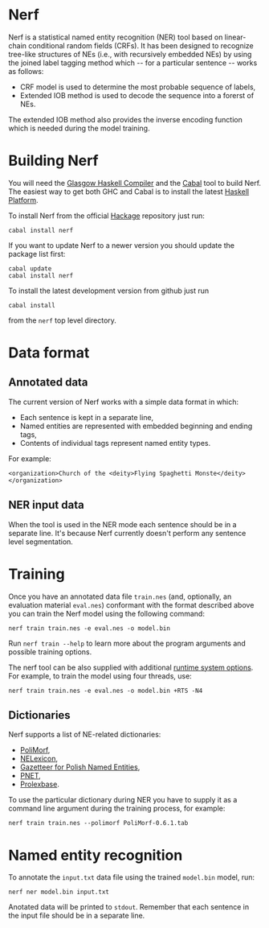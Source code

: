 Nerf
====

Nerf is a statistical named entity recognition (NER) tool based on linear-chain
conditional random fields (CRFs).
It has been designed to recognize tree-like structures of NEs (i.e., with
recursively embedded NEs) by using the joined label tagging method which
-- for a particular sentence -- works as follows:

  * CRF model is used to determine the most probable sequence of labels,
  * Extended IOB method is used to decode the sequence into a forerst of NEs.

The extended IOB method also provides the inverse encoding function which is
needed during the model training.

Building Nerf
=============

You will need the [Glasgow Haskell Compiler](http://www.haskell.org/ghc/)
and the [Cabal](http://www.haskell.org/cabal/) tool to build Nerf.
The easiest way to get both GHC and Cabal is to install the latest
[Haskell Platform](http://www.haskell.org/platform/).

To install Nerf from the official
[Hackage](http://hackage.haskell.org/package/nerf)
repository just run:

    cabal install nerf

If you want to update Nerf to a newer version you should update the package
list first:

    cabal update
    cabal install nerf

To install the latest development version from github just run

    cabal install

from the `nerf` top level directory.

Data format
===========

Annotated data
--------------

The current version of Nerf works with a simple data format in which:

  * Each sentence is kept in a separate line,
  * Named entities are represented with embedded beginning and ending tags,
  * Contents of individual tags represent named entity types.

For example:

    <organization>Church of the <deity>Flying Spaghetti Monste</deity></organization>

NER input data
--------------

When the tool is used in the NER mode each sentence should be in a separate line.
It's because Nerf currently doesn't perform any sentence level segmentation.

Training
========

Once you have an annotated data file `train.nes` (and, optionally, an evaluation
material `eval.nes`) conformant with the format described above you can train
the Nerf model using the following command:

    nerf train train.nes -e eval.nes -o model.bin

Run `nerf train --help` to learn more about the program arguments and possible
training options.

The nerf tool can be also supplied with additional 
[runtime system options](http://www.haskell.org/ghc/docs/latest/html/users_guide/runtime-control.html).
For example, to train the model using four threads, use:

    nerf train train.nes -e eval.nes -o model.bin +RTS -N4

Dictionaries
------------

Nerf supports a list of NE-related dictionaries:

  * [PoliMorf](\url{http://zil.ipipan.waw.pl/PoliMorf}),
  * [NELexicon](\url{http://nlp.pwr.wroc.pl/en/tools-and-resources/nelexicon}),
  * [Gazetteer for Polish Named Entities](\url{http://clip.ipipan.waw.pl/Gazetteer}),
  * [PNET](\url{http://zil.ipipan.waw.pl/PNET}),
  * [Prolexbase](\url{http://zil.ipipan.waw.pl/Prolexbase}).

To use the particular dictionary during NER you have to supply it as a
command line argument during the training process, for example:

    nerf train train.nes --polimorf PoliMorf-0.6.1.tab

Named entity recognition
========================

To annotate the `input.txt` data file using the trained `model.bin` model, run: 

    nerf ner model.bin input.txt

Anotated data will be printed to `stdout`.  Remember that each sentence in the
input file should be in a separate line.
